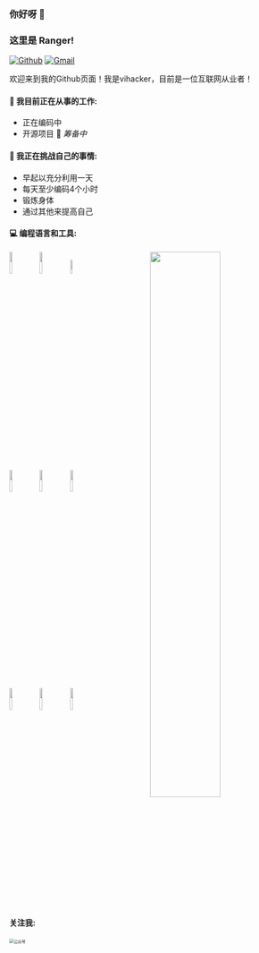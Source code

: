 

### 你好呀 👋 
### 这里是 Ranger!

[![Github](https://img.shields.io/badge/-Github-000?style=flat&logo=Github&logoColor=white)](https://github.com/wiltonicp)
[![Gmail](https://img.shields.io/badge/-Gmail-c14438?style=flat&logo=Gmail&logoColor=white)](mailto:wilton.icp@gmail.com)

欢迎来到我的Github页面！我是vihacker，目前是一位互联网从业者！


#### 🌱 我目前正在从事的工作: 
- 正在编码中
- 开源项目 🚀 *筹备中*

#### :muscle:  我正在挑战自己的事情:
- 早起以充分利用一天
- 每天至少编码4个小时
- 锻炼身体
- 通过其他来提高自己

#### :computer: 编程语言和工具: 
<p>
	<img width="50%" align="right" src="https://github-readme-stats.vercel.app/api?username=wiltonicp&show_icons=true&hide_border=true" />

<code><img width="10%" src="https://www.vectorlogo.zone/logos/java/java-ar21.svg"></code>
<code><img width="10%" src="https://www.vectorlogo.zone/logos/python/python-ar21.svg"></code>
<code><img width="8%" src="https://www.vectorlogo.zone/logos/r-project/r-project-icon.svg"></code>
<br />
<code><img width="10%" src="https://www.vectorlogo.zone/logos/pocoo_flask/pocoo_flask-ar21.svg"></code>
<code><img width="10%" src="https://www.vectorlogo.zone/logos/mysql/mysql-ar21.svg"></code>
<code><img width="10%" src="https://www.vectorlogo.zone/logos/mongodb/mongodb-ar21.svg"></code>
<br />
<code><img width="10%" src="https://www.vectorlogo.zone/logos/apache_spark/apache_spark-ar21.svg"></code>
<code><img width="10%" src="https://www.vectorlogo.zone/logos/apache_hadoop/apache_hadoop-ar21.svg"></code>
<code><img width="10%" src="https://www.vectorlogo.zone/logos/git-scm/git-scm-ar21.svg"></code>
</p>

#### 关注我:
<img src="http://oss.vihacker.top/image/%E5%85%B3%E6%B3%A8%E6%88%91.png" alt="公众号" style="zoom:50%;max-width: 50%;" />
